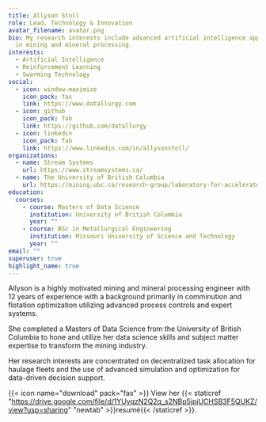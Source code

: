 ```yaml
---
title: Allyson Stoll
role: Lead, Technology & Innovation
avatar_filename: avatar.png
bio: My research interests include advanced artificial intelligence applications
  in mining and mineral processing.
interests:
  - Artificial Intelligence
  - Reinforcement Learning
  - Swarming Technology
social:
  - icon: window-maximize
    icon_pack: fas
    link: https://www.datallurgy.com
  - icon: github
    icon_pack: fab
    link: https://github.com/datallurgy
  - icon: linkedin
    icon_pack: fab
    link: https://www.linkedin.com/in/allysonstoll/
organizations:
  - name: Stream Systems
    url: https://www.streamsystems.ca/
  - name: The University of British Columbia
    url: https://mining.ubc.ca/research-group/laboratory-for-accelerated-discovery-in-resource-engineering-adre-lab/
education:
  courses:
    - course: Masters of Data Science
      institution: University of British Columbia
      year: ""
    - course: BSc in Metallurgical Engineering
      institution: Missouri University of Science and Technology
      year: ""
email: ""
superuser: true
highlight_name: true
---
```

Allyson is a highly motivated mining and mineral processing engineer with 12 years of experience with a background primarily in comminution and flotation optimization utilizing advanced process controls and expert systems.

She completed a Masters of Data Science from the University of British Columbia to hone and utilize her data science skills and subject matter expertise to transform the mining industry.

Her research interests are concentrated on decentralized task allocation for haulage fleets and the use of advanced simulation and optimization for data-driven decision support. 

{{< icon name="download" pack="fas" >}} View her {{< staticref "https://drive.google.com/file/d/1YUyqzN2Q2q_s2NBp5jpjUCHSB3F5QUKZ/view?usp=sharing" "newtab" >}}resumé{{< /staticref >}}.